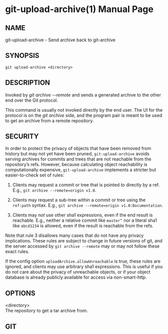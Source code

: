 # git-upload-archive(1) Manual Page

## NAME

git-upload-archive - Send archive back to git-archive

## SYNOPSIS

    git upload-archive <directory>

## DESCRIPTION

Invoked by _git archive --remote_ and sends a generated archive to the other end over the Git protocol.

This command is usually not invoked directly by the end user. The UI for the protocol is on the _git archive_ side, and the program pair is meant to be used to get an archive from a remote repository.

## SECURITY

In order to protect the privacy of objects that have been removed from history but may not yet have been pruned, `git-upload-archive` avoids serving archives for commits and trees that are not reachable from the repository’s refs. However, because calculating object reachability is computationally expensive, `git-upload-archive` implements a stricter but easier-to-check set of rules:

1.  Clients may request a commit or tree that is pointed to directly by a ref. E.g., `git archive --remote=origin v1.0`.

2.  Clients may request a sub-tree within a commit or tree using the `ref:path` syntax. E.g., `git archive --remote=origin v1.0:Documentation`.

3.  Clients may _not_ use other sha1 expressions, even if the end result is reachable. E.g., neither a relative commit like `master^` nor a literal sha1 like `abcd1234` is allowed, even if the result is reachable from the refs.

Note that rule 3 disallows many cases that do not have any privacy implications. These rules are subject to change in future versions of git, and the server accessed by `git archive --remote` may or may not follow these exact rules.

If the config option `uploadArchive.allowUnreachable` is true, these rules are ignored, and clients may use arbitrary sha1 expressions. This is useful if you do not care about the privacy of unreachable objects, or if your object database is already publicly available for access via non-smart-http.

## OPTIONS

&lt;directory&gt;  
The repository to get a tar archive from.

## GIT
